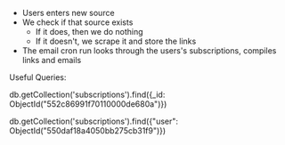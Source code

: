 - Users enters new source
- We check if that source exists
  - If it does, then we do nothing
  - If it doesn't, we scrape it and store the links
- The email cron run looks through the users's subscriptions, compiles links and emails

Useful Queries:

<!-- Find by id -->
db.getCollection('subscriptions').find({_id: ObjectId("552c86991f70110000de680a")})
<!-- Find by parent id -->
db.getCollection('subscriptions').find({"user": ObjectId("550daf18a4050bb275cb31f9")})
